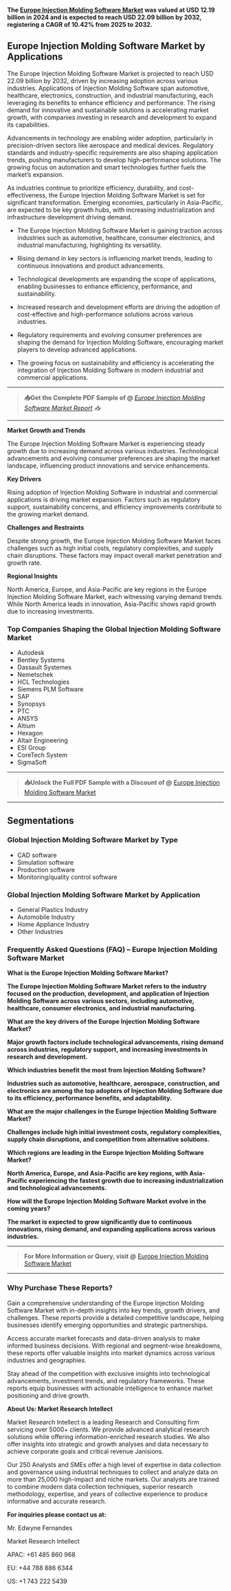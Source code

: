 <p><strong>The <a href="https://www.marketresearchintellect.com/download-sample/?rid=1056925&amp;utm_source=Pulse-April-Europe&amp;utm_medium=852">Europe Injection Molding Software Market</a> was valued at USD 12.19 billion in 2024 and is expected to reach USD 22.09 billion by 2032, registering a CAGR of 10.42% from 2025 to 2032.</strong></p><h2>Europe Injection Molding Software Market by Applications&nbsp;</h2><p><p>The Europe Injection Molding Software Market is projected to reach USD 22.09 billion by 2032, driven by increasing adoption across various industries. Applications of Injection Molding Software span automotive, healthcare, electronics, construction, and industrial manufacturing, each leveraging its benefits to enhance efficiency and performance. The rising demand for innovative and sustainable solutions is accelerating market growth, with companies investing in research and development to expand its capabilities.</p><p>Advancements in technology are enabling wider adoption, particularly in precision-driven sectors like aerospace and medical devices. Regulatory standards and industry-specific requirements are also shaping application trends, pushing manufacturers to develop high-performance solutions. The growing focus on automation and smart technologies further fuels the market&rsquo;s expansion.</p><p>As industries continue to prioritize efficiency, durability, and cost-effectiveness, the Europe Injection Molding Software Market is set for significant transformation. Emerging economies, particularly in Asia-Pacific, are expected to be key growth hubs, with increasing industrialization and infrastructure development driving demand.</p></p><ul><li><p>The Europe Injection Molding Software Market is gaining traction across industries such as automotive, healthcare, consumer electronics, and industrial manufacturing, highlighting its versatility.</p></li><li><p>Rising demand in key sectors is influencing market trends, leading to continuous innovations and product advancements.</p></li><li><p>Technological developments are expanding the scope of applications, enabling businesses to enhance efficiency, performance, and sustainability.</p></li><li><p>Increased research and development efforts are driving the adoption of cost-effective and high-performance solutions across various industries.</p></li><li><p>Regulatory requirements and evolving consumer preferences are shaping the demand for Injection Molding Software, encouraging market players to develop advanced applications.</p></li><li><p>The growing focus on sustainability and efficiency is accelerating the integration of Injection Molding Software in modern industrial and commercial applications.</p></li></ul><hr /><blockquote><p><strong><span class="font-[700]">📥Get the Complete PDF Sample of @ </span></strong><em><span class="font-[700]"><a href="https://www.marketresearchintellect.com/download-sample/?rid=1056925&amp;utm_source=Pulse-April-Europe&amp;utm_medium=852" target="_blank" data-tracking-control-name="article-ssr-frontend-pulse_little-text-block" data-tracking-will-navigate="" data-test-link="">Europe Injection Molding Software Market Report</a>&nbsp;📥</span></em></p></blockquote><hr /><p class="" data-start="77" data-end="360"><strong data-start="77" data-end="105">Market Growth and Trends</strong></p><p class="" data-start="77" data-end="360">The Europe Injection Molding Software Market is experiencing steady growth due to increasing demand across various industries. Technological advancements and evolving consumer preferences are shaping the market landscape, influencing product innovations and service enhancements.</p><p class="" data-start="362" data-end="606"><strong data-start="362" data-end="377">Key Drivers</strong></p><p class="" data-start="362" data-end="606">Rising adoption of Injection Molding Software in industrial and commercial applications is driving market expansion. Factors such as regulatory support, sustainability concerns, and efficiency improvements contribute to the growing market demand.</p><p class="" data-start="608" data-end="849"><strong data-start="608" data-end="637">Challenges and Restraints</strong></p><p class="" data-start="608" data-end="849">Despite strong growth, the Europe Injection Molding Software Market faces challenges such as high initial costs, regulatory complexities, and supply chain disruptions. These factors may impact overall market penetration and growth rate.</p><p class="" data-start="851" data-end="1095"><strong data-start="851" data-end="872">Regional Insights</strong></p><p class="" data-start="851" data-end="1095">North America, Europe, and Asia-Pacific are key regions in the Europe Injection Molding Software Market, each witnessing varying demand trends. While North America leads in innovation, Asia-Pacific shows rapid growth due to increasing investments.</p><p><h3>Top Companies Shaping the Global Injection Molding Software Market </h3><ul><li>Autodesk</li><li>Bentley Systems</li><li>Dassault Systemes</li><li>Nemetschek</li><li>HCL Technologies</li><li>Siemens PLM Software</li><li>SAP</li><li>Synopsys</li><li>PTC</li><li>ANSYS</li><li>Altium</li><li>Hexagon</li><li>Altair Engineering</li><li>ESI Group</li><li>CoreTech System</li><li>SigmaSoft</li></ul></p><hr /><blockquote><p><strong>📥Unlock the Full PDF Sample with a Discount of @</strong> <a href="https://www.marketresearchintellect.com/ask-for-discount/?rid=1056925&amp;utm_source=Pulse-April-Europe&amp;utm_medium=852">Europe Injection Molding Software Market</a></p></blockquote><hr /><p><h2>Segmentations</h2><h3>Global Injection Molding Software Market by Type</h3><ul><li>CAD software</li><li>Simulation software</li><li>Production software</li><li>Monitoring/quality control software</li></ul><h3>Global Injection Molding Software Market by Application</h3><ul><li>General Plastics Industry</li><li>Automobile Industry</li><li>Home Appliance Industry</li><li>Other Industries</li></ul></p><h3><strong>Frequently Asked Questions (FAQ) &ndash; Europe Injection Molding Software Market</strong></h3><p><strong>What is the Europe Injection Molding Software Market?</strong></p><p><strong>The Europe Injection Molding Software Market refers to the industry focused on the production, development, and application of Injection Molding Software across various sectors, including automotive, healthcare, consumer electronics, and industrial manufacturing.</strong></p><p><strong>What are the key drivers of the Europe Injection Molding Software Market?</strong></p><p><strong>Major growth factors include technological advancements, rising demand across industries, regulatory support, and increasing investments in research and development.</strong></p><p><strong>Which industries benefit the most from Injection Molding Software?</strong></p><p><strong>Industries such as automotive, healthcare, aerospace, construction, and electronics are among the top adopters of Injection Molding Software due to its efficiency, performance benefits, and adaptability.</strong></p><p><strong>What are the major challenges in the Europe Injection Molding Software Market?</strong></p><p><strong>Challenges include high initial investment costs, regulatory complexities, supply chain disruptions, and competition from alternative solutions.</strong></p><p><strong>Which regions are leading in the Europe Injection Molding Software Market?</strong></p><p><strong>North America, Europe, and Asia-Pacific are key regions, with Asia-Pacific experiencing the fastest growth due to increasing industrialization and technological advancements.</strong></p><p><strong>How will the Europe Injection Molding Software Market evolve in the coming years?</strong></p><p><strong>The market is expected to grow significantly due to continuous innovations, rising demand, and expanding applications across various industries.</strong></p><hr /><blockquote><p><span class="font-[700]"><strong>For More Information or Query, visit&nbsp;@</strong>&nbsp;</span><span class="font-[700]"><a href="https://www.marketresearchintellect.com/product/injection-molding-software-market/?utm_source=Linkedin&utm_medium=852" target="_blank" data-tracking-control-name="article-ssr-frontend-pulse_little-text-block" data-tracking-will-navigate="" data-test-link="">Europe Injection Molding Software Market</a></span></p></blockquote><hr /><h3><strong data-start="0" data-end="31">Why Purchase These Reports?</strong></h3><p class="" data-start="35" data-end="297">Gain a comprehensive understanding of the Europe Injection Molding Software Market with in-depth insights into key trends, growth drivers, and challenges. These reports provide a detailed competitive landscape, helping businesses identify emerging opportunities and strategic partnerships.</p><p class="" data-start="299" data-end="540">Access accurate market forecasts and data-driven analysis to make informed business decisions. With regional and segment-wise breakdowns, these reports offer valuable insights into market dynamics across various industries and geographies.</p><p class="" data-start="542" data-end="784">Stay ahead of the competition with exclusive insights into technological advancements, investment trends, and regulatory frameworks. These reports equip businesses with actionable intelligence to enhance market positioning and drive growth.</p><p><strong><span class="font-[700]">About Us: Market Research Intellect</span></strong></p><p><span class="">Market Research Intellect is a leading Research and Consulting firm servicing over 5000+ clients. We provide advanced analytical research solutions while offering information-enriched research studies.&nbsp;</span>We also offer insights into strategic and growth analyses and data necessary to achieve corporate goals and critical revenue Janisions.</p><p><span class="">Our 250 Analysts and SMEs offer a high level of expertise in data collection and governance using industrial techniques to collect and analyze data on more than 25,000 high-impact and niche markets. Our analysts are trained to combine modern data collection techniques, superior research methodology, expertise, and years of collective experience to produce informative and accurate research.</span></p><p><strong>For inquiries please contact us at:</strong></p><p>Mr. Edwyne Fernandes</p><p>Market Research Intellect</p><p>APAC: +61 485 860 968</p><p>EU: +44 788 886 6344</p><p>US: +1 743 222 5439</p>